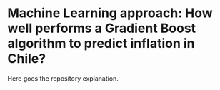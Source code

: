 # Machine Learning approach: How well performs a Gradient Boost algorithm to predict inflation in Chile?

Here goes the repository explanation.
